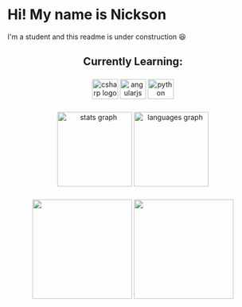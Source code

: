 
# Hi! My name is Nickson

I'm a student and this readme is under construction :laughing:

## <div align="center">Currently Learning:</div>

###
<div align="center">
  <img src="https://cdn.jsdelivr.net/gh/devicons/devicon/icons/csharp/csharp-original.svg" height="40" width="52" alt="csharp logo"  />
  <img src="https://cdn.jsdelivr.net/gh/devicons/devicon/icons/angularjs/angularjs-original.svg" height="40" width="52" alt="angularjs logo"  />
  <img src="https://cdn.jsdelivr.net/gh/devicons/devicon/icons/python/python-original.svg" height="40" width="52" alt="python logo"  />
</div>

###
<div align="center">
  <img src="https://github-readme-stats.vercel.app/api?hide_title=false&hide_rank=false&show_icons=true&include_all_commits=true&count_private=true&disable_animations=false&theme=dark&locale=en&hide_border=false&username=nicksonsantos" height="150" alt="stats graph"  />
  <img src="https://github-readme-stats.vercel.app/api/top-langs?locale=en&hide_title=false&layout=compact&card_width=320&langs_count=5&theme=dark&hide_border=false&username=nicksonsantos" height="150" alt="languages graph"  />
</div>

###
<div align="center">
  <img height="200" src="https://i.giphy.com/media/iGfkcRNtl8tm8/giphy.webp" />
  <img height="200" src="https://i.giphy.com/media/MSS0COPq80x68/giphy.webp"  />
</div>











###
<div align="center">
  
</div>
